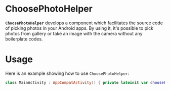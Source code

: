 # ChoosePhotoHelper

**`ChoosePhotoHelper`** develops a component which facilitates the source code of picking photos in your Android apps. By using it, it's possible to pick photos from gallery or take an image with the camera without any boilerplate codes.

# Usage

Here is an example showing how to use `ChoosePhotoHelper`:

```kotlin
class MainActivity : AppCompatActivity() { private lateinit var choosePhotoHelper: ChoosePhotoHelper override fun onCreate(savedInstanceState: Bundle?) { super.onCreate(savedInstanceState) setContentView(R.layout.activity_main) choosePhotoHelper = ChoosePhotoHelper.with(this).asFilePath { Glide.with(this) .load(it) .apply(RequestOptions.placeholderOf(R.drawable.default_placeholder)) .into(imageView) } button.setOnClickListener { choosePhotoHelper.showChooser() } } override fun onActivityResult(requestCode: Int, resultCode: Int, data: Intent?) { super.onActivityResult(requestCode, resultCode, data) choosePhotoHelper.onActivityResult(requestCode, resultCode, data) } override fun onRequestPermissionsResult( requestCode: Int, permissions: Array<String>, grantResults: IntArray ) { super.onRequestPermissionsResult(requestCode, permissions, grantResults) choosePhotoHelper.onRequestPermissionsResult(requestCode, permissions, grantResults) } }
```
